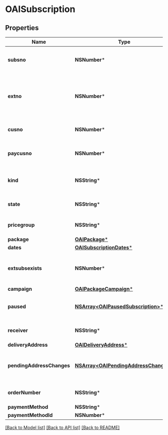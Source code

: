 # OAISubscription

## Properties
Name | Type | Description | Notes
------------ | ------------- | ------------- | -------------
**subsno** | **NSNumber*** | Subscription Id - primary key together with extno | 
**extno** | **NSNumber*** | Subscription Extension Id - how many times a subscription has been extended | 
**cusno** | **NSNumber*** | Customer getting the subscription | 
**paycusno** | **NSNumber*** | Customer paying for the subscription | 
**kind** | **NSString*** | Subscription kind - what kind of order is it | 
**state** | **NSString*** | Current state of the Subscription | 
**pricegroup** | **NSString*** | Pricegroup of the Subscription | [optional] 
**package** | [**OAIPackage***](OAIPackage.md) |  | 
**dates** | [**OAISubscriptionDates***](OAISubscriptionDates.md) |  | 
**extsubsexists** | **NSNumber*** | If the extension of this subscription exists | 
**campaign** | [**OAIPackageCampaign***](OAIPackageCampaign.md) |  | [optional] 
**paused** | [**NSArray&lt;OAIPausedSubscription&gt;***](OAIPausedSubscription.md) | Pause periods of this subscription | [optional] 
**receiver** | **NSString*** | The name of subscription receiver | [optional] 
**deliveryAddress** | [**OAIDeliveryAddress***](OAIDeliveryAddress.md) |  | [optional] 
**pendingAddressChanges** | [**NSArray&lt;OAIPendingAddressChange&gt;***](OAIPendingAddressChange.md) | Pending and ongoing temporary address changes | [optional] 
**orderNumber** | **NSString*** | Order number of subscription | [optional] 
**paymentMethod** | **NSString*** |  | [optional] 
**paymentMethodId** | **NSNumber*** |  | [optional] 

[[Back to Model list]](../README.md#documentation-for-models) [[Back to API list]](../README.md#documentation-for-api-endpoints) [[Back to README]](../README.md)


